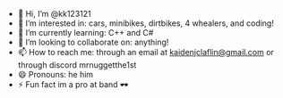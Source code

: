 - 👋 Hi, I’m @kk123121
- 👀 I’m interested in: cars, minibikes, dirtbikes, 4 whealers, and coding!
- 🌱 I’m currently learning: C++ and C#
- 💞️ I’m looking to collaborate on: anything!
- 📫 How to reach me: through an email at kaidenjclaflin@gmail.com or through discord mrnuggetthe1st
- 😄 Pronouns: he him
- ⚡ Fun fact im a pro at band 🕶️
